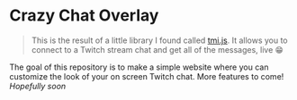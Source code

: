 # Crazy Chat Overlay

> This is the result of a little library I found called [tmi.js](https://github.com/tmijs). It allows you to connect to a Twitch stream chat and get all of the messages, live 😁

The goal of this repository is to make a simple website where you can customize the look of your on screen Twitch chat. More features to come! _Hopefully soon_